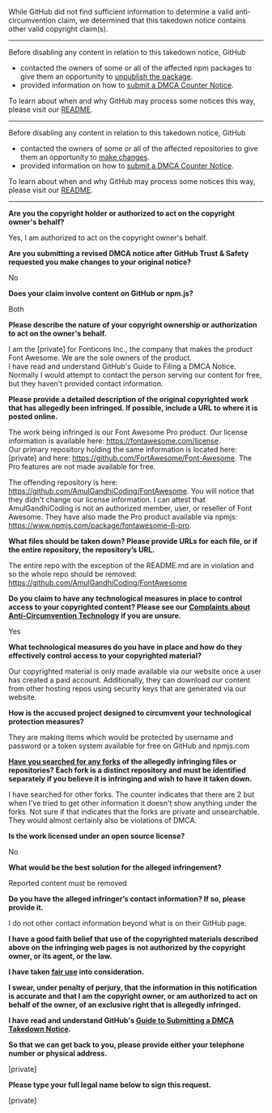 While GitHub did not find sufficient information to determine a valid anti-circumvention claim, we determined that this takedown notice contains other valid copyright claim(s).

---

Before disabling any content in relation to this takedown notice, GitHub
- contacted the owners of some or all of the affected npm packages to give them an opportunity to [unpublish the package](https://docs.npmjs.com/unpublishing-packages-from-the-registry).
- provided information on how to [submit a DMCA Counter Notice](https://docs.github.com/en/articles/guide-to-submitting-a-dmca-counter-notice).

To learn about when and why GitHub may process some notices this way, please visit our [README](https://github.com/github/dmca/blob/master/README.md#anatomy-of-a-takedown-notice).

---

Before disabling any content in relation to this takedown notice, GitHub
- contacted the owners of some or all of the affected repositories to give them an opportunity to [make changes](https://docs.github.com/en/github/site-policy/dmca-takedown-policy#a-how-does-this-actually-work).
- provided information on how to [submit a DMCA Counter Notice](https://docs.github.com/en/articles/guide-to-submitting-a-dmca-counter-notice).

To learn about when and why GitHub may process some notices this way, please visit our [README](https://github.com/github/dmca/blob/master/README.md#anatomy-of-a-takedown-notice).

---

**Are you the copyright holder or authorized to act on the copyright owner's behalf?**

Yes, I am authorized to act on the copyright owner's behalf.

**Are you submitting a revised DMCA notice after GitHub Trust & Safety requested you make changes to your original notice?**

No

**Does your claim involve content on GitHub or npm.js?**

Both

**Please describe the nature of your copyright ownership or authorization to act on the owner's behalf.**

I am the [private] for Fonticons Inc., the company that makes the product Font Awesome. We are the sole owners of the product.  
I have read and understand GitHub's Guide to Filing a DMCA Notice. Normally I would attempt to contact the person serving our content for free, but they haven't provided contact information.

**Please provide a detailed description of the original copyrighted work that has allegedly been infringed. If possible, include a URL to where it is posted online.**

The work being infringed is our Font Awesome Pro product. Our license information is available here: https://fontawesome.com/license.  
Our primary repository holding the same information is located here: [private] and here: https://github.com/FortAwesome/Font-Awesome. The Pro features are not made available for free.

The offending repository is here: https://github.com/AmulGandhiCoding/FontAwesome. You will notice that they didn't change our license information. I can attest that AmulGandhiCoding is not an authorized member, user, or reseller of Font Awesome. They have also made the Pro product available via npmjs: https://www.npmjs.com/package/fontawesome-6-pro.

**What files should be taken down? Please provide URLs for each file, or if the entire repository, the repository’s URL.**

The entire repo with the exception of the README.md are in violation and so the whole repo should be removed: https://github.com/AmulGandhiCoding/FontAwesome

**Do you claim to have any technological measures in place to control access to your copyrighted content? Please see our <a href="https://docs.github.com/articles/guide-to-submitting-a-dmca-takedown-notice#complaints-about-anti-circumvention-technology">Complaints about Anti-Circumvention Technology</a> if you are unsure.**

Yes

**What technological measures do you have in place and how do they effectively control access to your copyrighted material?**

Our copyrighted material is only made available via our website once a user has created a paid account. Additionally, they can download our content from other hosting repos using security keys that are generated via our website.

**How is the accused project designed to circumvent your technological protection measures?**

They are making items which would be protected by username and password or a token system available for free on GitHub and npmjs.com

**<a href="https://docs.github.com/articles/dmca-takedown-policy#b-what-about-forks-or-whats-a-fork">Have you searched for any forks</a> of the allegedly infringing files or repositories? Each fork is a distinct repository and must be identified separately if you believe it is infringing and wish to have it taken down.**

I have searched for other forks. The counter indicates that there are 2 but when I've tried to get other information it doesn't show anything under the forks. Not sure if that indicates that the forks are private and unsearchable. They would almost certainly also be violations of DMCA.

**Is the work licensed under an open source license?**

No

**What would be the best solution for the alleged infringement?**

Reported content must be removed

**Do you have the alleged infringer’s contact information? If so, please provide it.**

I do not other contact information beyond what is on their GitHub page.

**I have a good faith belief that use of the copyrighted materials described above on the infringing web pages is not authorized by the copyright owner, or its agent, or the law.**

**I have taken <a href="https://www.lumendatabase.org/topics/22">fair use</a> into consideration.**

**I swear, under penalty of perjury, that the information in this notification is accurate and that I am the copyright owner, or am authorized to act on behalf of the owner, of an exclusive right that is allegedly infringed.**

**I have read and understand GitHub's <a href="https://docs.github.com/articles/guide-to-submitting-a-dmca-takedown-notice/">Guide to Submitting a DMCA Takedown Notice</a>.**

**So that we can get back to you, please provide either your telephone number or physical address.**

[private]

**Please type your full legal name below to sign this request.**

[private]
